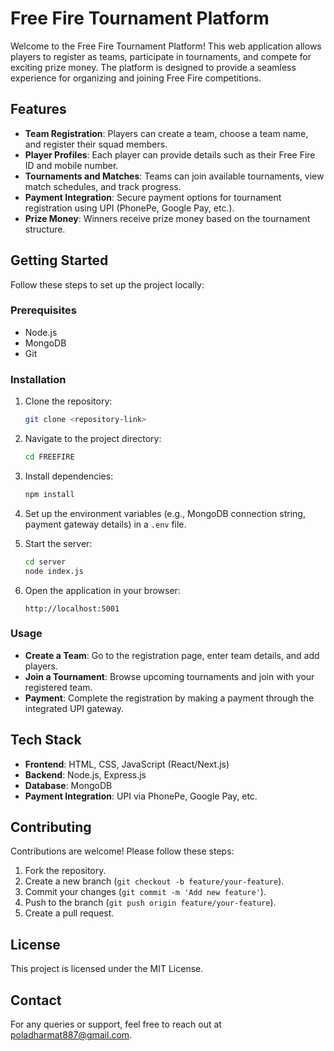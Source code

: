 # Free Fire Tournament Platform

Welcome to the Free Fire Tournament Platform! This web application allows players to register as teams, participate in tournaments, and compete for exciting prize money. The platform is designed to provide a seamless experience for organizing and joining Free Fire competitions.

## Features

- **Team Registration**: Players can create a team, choose a team name, and register their squad members.
- **Player Profiles**: Each player can provide details such as their Free Fire ID and mobile number.
- **Tournaments and Matches**: Teams can join available tournaments, view match schedules, and track progress.
- **Payment Integration**: Secure payment options for tournament registration using UPI (PhonePe, Google Pay, etc.).
- **Prize Money**: Winners receive prize money based on the tournament structure.

## Getting Started

Follow these steps to set up the project locally:

### Prerequisites

- Node.js
- MongoDB
- Git

### Installation

1. Clone the repository:

   ```bash
   git clone <repository-link>
   ```

2. Navigate to the project directory:

   ```bash
   cd FREEFIRE
   ```

3. Install dependencies:

   ```bash
   npm install
   ```

4. Set up the environment variables (e.g., MongoDB connection string, payment gateway details) in a `.env` file.

5. Start the server:

   ```bash
   cd server
   node index.js
   ```

6. Open the application in your browser:

   ```
   http://localhost:5001
   ```

### Usage

- **Create a Team**: Go to the registration page, enter team details, and add players.
- **Join a Tournament**: Browse upcoming tournaments and join with your registered team.
- **Payment**: Complete the registration by making a payment through the integrated UPI gateway.

## Tech Stack

- **Frontend**: HTML, CSS, JavaScript (React/Next.js)
- **Backend**: Node.js, Express.js
- **Database**: MongoDB
- **Payment Integration**: UPI via PhonePe, Google Pay, etc.

## Contributing

Contributions are welcome! Please follow these steps:

1. Fork the repository.
2. Create a new branch (`git checkout -b feature/your-feature`).
3. Commit your changes (`git commit -m 'Add new feature'`).
4. Push to the branch (`git push origin feature/your-feature`).
5. Create a pull request.

## License

This project is licensed under the MIT License.

## Contact

For any queries or support, feel free to reach out at [poladharmat887@gmail.com](mailto:poladharmat887@gmail.com).
